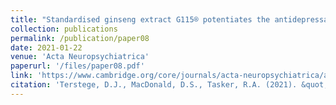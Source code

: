 ```yaml
---
title: "Standardised ginseng extract G115® potentiates the antidepressant-like properties of fluoxetine in the forced swim test."
collection: publications
permalink: /publication/paper08
date: 2021-01-22
venue: 'Acta Neuropsychiatrica'
paperurl: '/files/paper08.pdf'
link: 'https://www.cambridge.org/core/journals/acta-neuropsychiatrica/article/abs/standardised-ginseng-extract-g115-potentiates-the-antidepressantlike-properties-of-fluoxetine-in-the-forced-swim-test/67CB33F71AE7B0F512BAB4F2DF32F55E#article'
citation: 'Terstege, D.J., MacDonald, D.S., Tasker, R.A. (2021). &quot;Standardised ginseng extract G115® potentiates the antidepressant-like properties of fluoxetine in the forced swim test.&quot; <i>Acta Neuropsychiatrica</i>. 33(3).'
---
```

